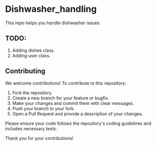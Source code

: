 # Dishwasher_handling
This repo helps you handle dishwasher issues

## TODO:
1. Adding dishes class.
2. Adding user class.

## Contributing

We welcome contributions! To contribute to this repository:

1. Fork the repository.
2. Create a new branch for your feature or bugfix.
3. Make your changes and commit them with clear messages.
4. Push your branch to your fork.
5. Open a Pull Request and provide a description of your changes.

Please ensure your code follows the repository's coding guidelines and includes necessary tests.

Thank you for your contributions!
